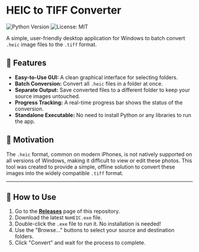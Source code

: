 # HEIC to TIFF Converter

![Python Version](https://img.shields.io/badge/python-3.7+-blue.svg)
![License: MIT](https://img.shields.io/badge/License-MIT-yellow.svg)

A simple, user-friendly desktop application for Windows to batch convert `.heic` image files to the `.tiff` format.

## 🌟 Features

-   **Easy-to-Use GUI:** A clean graphical interface for selecting folders.
-   **Batch Conversion:** Convert all `.heic` files in a folder at once.
-   **Separate Output:** Save converted files to a different folder to keep your source images untouched.
-   **Progress Tracking:** A real-time progress bar shows the status of the conversion.
-   **Standalone Executable:** No need to install Python or any libraries to run the app.

## 🎯 Motivation

The `.heic` format, common on modern iPhones, is not natively supported on all versions of Windows, making it difficult to view or edit these photos. This tool was created to provide a simple, offline solution to convert these images into the widely compatible `.tiff` format.

---

## 🚀 How to Use

1.  Go to the [**Releases**](https://github.com/YOUR_USERNAME/YOUR_REPOSITORY/releases) page of this repository.
2.  Download the latest `NoHEIC.exe` file.
3.  Double-click the `.exe` file to run it. No installation is needed!
4.  Use the "Browse..." buttons to select your source and destination folders.
5.  Click "Convert" and wait for the process to complete.
